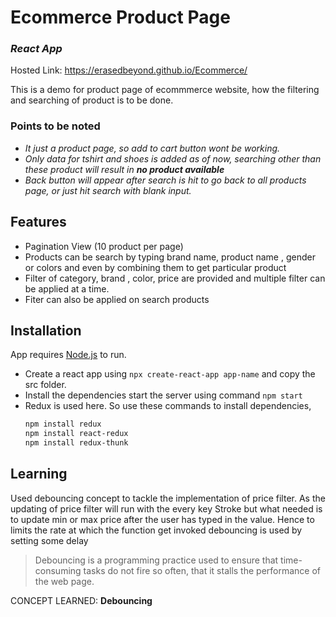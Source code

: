 # Ecommerce Product Page
### _React App_
Hosted Link: https://erasedbeyond.github.io/Ecommerce/

This is a demo for product page of ecommmerce website, how the filtering and searching of product is to be done. 

### Points to be noted
- _It just a product page, so add to cart button wont be working._
- _Only data for tshirt and shoes is added as of now, searching other than these product   will result in **no product available**_
- _Back button will appear after search is hit to go back to all products page, or just hit search with blank input._


## Features

- Pagination View (10 product per page)
- Products can be search by typing brand name, product name , gender or colors and even by combining them to get particular product
- Filter of category, brand , color, price are provided and multiple filter can be applied at a time.
- Fiter can also be applied on search products




## Installation

App requires [Node.js](https://nodejs.org/) to run.

- Create a react app using ```npx create-react-app app-name``` and copy the src folder.
- Install the dependencies start the server using command ```npm start```
- Redux is used here. So use these commands to install dependencies,
    ```sh
    npm install redux
    npm install react-redux
    npm install redux-thunk
    ```
## Learning

 Used debouncing concept to tackle the implementation of price filter. As the updating of price filter will run with the every key Stroke but what needed is to update min or max price after the user has typed in the value. Hence to limits the rate at which the function get invoked debouncing is used by setting some delay

 >Debouncing is a programming practice used to 
 >ensure that time-consuming tasks do not fire so
 >often, that it stalls the performance of the web page.

CONCEPT LEARNED: **Debouncing**
